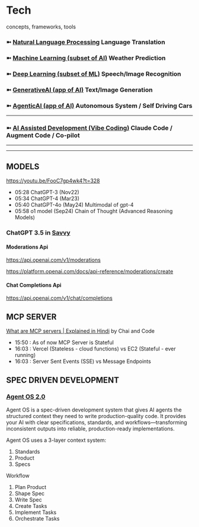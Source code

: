 # Tech
concepts, frameworks, tools


### ➼ [Natural Language Processing](NLP) Language Translation
### ➼ [Machine Learning (subset of AI)](ML) Weather Prediction
### ➼ [Deep Learning (subset of ML)](DL) Speech/Image Recognition
### ➼ [GenerativeAI (app of AI)](GenAI) Text/Image Generation
### ➼ [AgenticAI (app of AI)](AgentAI) Autonomous System / Self Driving Cars 
---
### ➼ [AI Assisted Development (Vibe Coding)](VibeCoding) Claude Code / Augment Code / Co-pilot




----
----


## MODELS

https://youtu.be/FooC7gp4wk4?t=328

- 05:28 ChatGPT-3 (Nov22)
- 05:34 ChatGPT-4 (Mar23)
- 05:40 ChatGPT-4o (May24) Multimodal of gpt-4
- 05:58 o1 model (Sep24) Chain of Thought (Advanced Reasoning Models)

### ChatGPT 3.5 in [Savvy](https://docs.google.com/document/d/1cAYB_hRuZOD9TBVNiuQNsw_vnmTUAY8ifTa0kiQsqzk)

#### Moderations Api
https://api.openai.com/v1/moderations

https://platform.openai.com/docs/api-reference/moderations/create

#### Chat Completions Api

https://api.openai.com/v1/chat/completions

## MCP SERVER

[What are MCP servers | Explained in Hindi](https://www.youtube.com/watch?v=dZyQNy3-HjU) by Chai and Code

- 15:50 : As of now MCP Server is Stateful
- 16:03 : Vercel (Stateless - cloud functions) vs EC2 (Stateful - ever running)
- 16:03 : Server Sent Events (SSE) vs Message Endpoints

## SPEC DRIVEN DEVELOPMENT

### [Agent OS 2.0](https://buildermethods.com/agent-os)
Agent OS is a spec-driven development system that gives AI agents the structured context they need to write production-quality code. It provides your AI with clear specifications, standards, and workflows—transforming inconsistent outputs into reliable, production-ready implementations.

Agent OS uses a 3-layer context system:
1. Standards
2. Product
3. Specs

Workflow
1. Plan Product
2. Shape Spec
3. Write Spec
4. Create Tasks
5. Implement Tasks
6. Orchestrate Tasks











